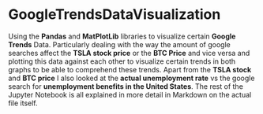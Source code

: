 # GoogleTrendsDataVisualization
Using the **Pandas** and **MatPlotLib** libraries to visualize certain **Google Trends** Data. Particularly dealing with the way the amount of google searches affect the **TSLA stock price** or the **BTC Price** and vice versa and plotting this data against each other to visualize certain trends in both graphs to be able to comprehend these trends. Apart from the **TSLA stock** and **BTC price** I also looked at the **actual unemployment rate** vs the google search for **unemployment benefits in the United States**. The rest of the Jupyter Notebook is all explained in more detail in Markdown on the actual file itself.
